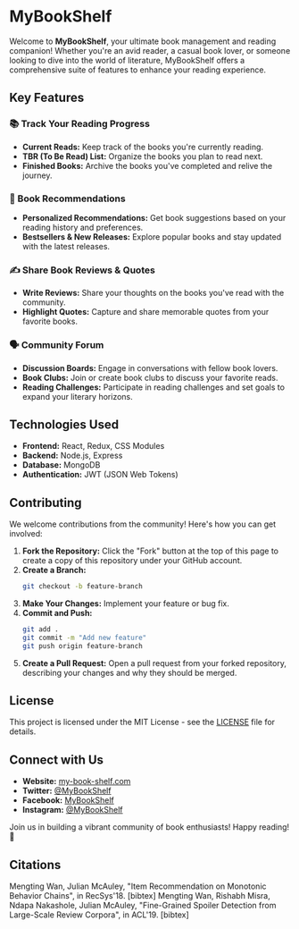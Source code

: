 # MyBookShelf

Welcome to **MyBookShelf**, your ultimate book management and reading companion! Whether you're an avid reader, a casual book lover, or someone looking to dive into the world of literature, MyBookShelf offers a comprehensive suite of features to enhance your reading experience.

## Key Features

### 📚 Track Your Reading Progress
- **Current Reads:** Keep track of the books you're currently reading.
- **TBR (To Be Read) List:** Organize the books you plan to read next.
- **Finished Books:** Archive the books you've completed and relive the journey.

### 🌟 Book Recommendations
- **Personalized Recommendations:** Get book suggestions based on your reading history and preferences.
- **Bestsellers & New Releases:** Explore popular books and stay updated with the latest releases.

### ✍️ Share Book Reviews & Quotes
- **Write Reviews:** Share your thoughts on the books you've read with the community.
- **Highlight Quotes:** Capture and share memorable quotes from your favorite books.

### 🗣️ Community Forum
- **Discussion Boards:** Engage in conversations with fellow book lovers.
- **Book Clubs:** Join or create book clubs to discuss your favorite reads.
- **Reading Challenges:** Participate in reading challenges and set goals to expand your literary horizons.

## Technologies Used

- **Frontend:** React, Redux, CSS Modules
- **Backend:** Node.js, Express
- **Database:** MongoDB
- **Authentication:** JWT (JSON Web Tokens)

## Contributing

We welcome contributions from the community! Here's how you can get involved:

1. **Fork the Repository:**
    Click the "Fork" button at the top of this page to create a copy of this repository under your GitHub account.
2. **Create a Branch:**
    ```bash
    git checkout -b feature-branch
    ```
3. **Make Your Changes:**
    Implement your feature or bug fix.
4. **Commit and Push:**
    ```bash
    git add .
    git commit -m "Add new feature"
    git push origin feature-branch
    ```
5. **Create a Pull Request:**
    Open a pull request from your forked repository, describing your changes and why they should be merged.

## License

This project is licensed under the MIT License - see the [LICENSE](LICENSE) file for details.

## Connect with Us

- **Website:** [my-book-shelf.com](http://my-book-shelf.com)
- **Twitter:** [@MyBookShelf](https://twitter.com/MyBookShelf)
- **Facebook:** [MyBookShelf](https://facebook.com/MyBookShelf)
- **Instagram:** [@MyBookShelf](https://instagram.com/MyBookShelf)

Join us in building a vibrant community of book enthusiasts! Happy reading! 📖

## Citations

Mengting Wan, Julian McAuley, "Item Recommendation on Monotonic Behavior Chains", in RecSys'18. [bibtex]
Mengting Wan, Rishabh Misra, Ndapa Nakashole, Julian McAuley, "Fine-Grained Spoiler Detection from Large-Scale Review Corpora", in ACL'19. [bibtex]
